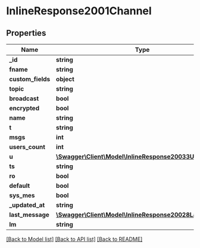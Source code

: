 # InlineResponse2001Channel

## Properties
Name | Type | Description | Notes
------------ | ------------- | ------------- | -------------
**_id** | **string** |  | [optional] 
**fname** | **string** |  | [optional] 
**custom_fields** | **object** |  | [optional] 
**topic** | **string** |  | [optional] 
**broadcast** | **bool** |  | [optional] 
**encrypted** | **bool** |  | [optional] 
**name** | **string** |  | [optional] 
**t** | **string** |  | [optional] 
**msgs** | **int** |  | [optional] 
**users_count** | **int** |  | [optional] 
**u** | [**\Swagger\Client\Model\InlineResponse20033U**](InlineResponse20033U.md) |  | [optional] 
**ts** | **string** |  | [optional] 
**ro** | **bool** |  | [optional] 
**default** | **bool** |  | [optional] 
**sys_mes** | **bool** |  | [optional] 
**_updated_at** | **string** |  | [optional] 
**last_message** | [**\Swagger\Client\Model\InlineResponse20028LastMessage**](InlineResponse20028LastMessage.md) |  | [optional] 
**lm** | **string** |  | [optional] 

[[Back to Model list]](../../README.md#documentation-for-models) [[Back to API list]](../../README.md#documentation-for-api-endpoints) [[Back to README]](../../README.md)

